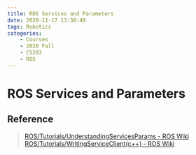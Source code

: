 ```yaml
---
title: ROS Services and Parameters
date: 2020-11-17 13:38:49
tags: Robotics
categories:
    - Courses
    - 2020 Fall
    - CS283
    - ROS
---
```


# ROS Services and Parameters

## Reference
> [ROS/Tutorials/UnderstandingServicesParams - ROS Wiki](http://wiki.ros.org/ROS/Tutorials/UnderstandingServicesParams)  
> [ROS/Tutorials/WritingServiceClient(c++) - ROS Wiki](http://wiki.ros.org/ROS/Tutorials/WritingServiceClient%28c%2B%2B%29)  
